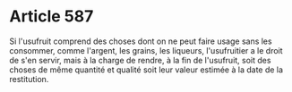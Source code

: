 # Article 587

Si l'usufruit comprend des choses dont on ne peut faire usage sans les consommer, comme l'argent, les grains, les liqueurs, l'usufruitier a le droit de s'en servir, mais à la charge de rendre, à la fin de l'usufruit, soit des choses de même quantité et qualité soit leur valeur estimée à la date de la restitution.
